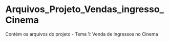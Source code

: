 # Arquivos_Projeto_Vendas_ingresso_Cinema
Contém os arquivos do projeto - Tema 1: Venda de Ingressos no Cinema

